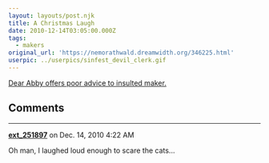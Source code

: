 ```yaml
---
layout: layouts/post.njk
title: A Christmas Laugh
date: 2010-12-14T03:05:00.000Z
tags: 
  - makers
original_url: 'https://nemorathwald.dreamwidth.org/346225.html'
userpic: ../userpics/sinfest_devil_clerk.gif
---
```

[Dear Abby offers poor advice to insulted maker.](http://www.boingboing.net/2010/12/13/dear-abby-offers-poo.html?utm_source=feedburner&utm_medium=feed&utm_campaign=Feed:+boingboing/iBag+\(Boing+Boing\))

## Comments

---

**[ext_251897](https://www.dreamwidth.org/users/ext_251897)** on Dec. 14, 2010 4:22 AM

Oh man, I laughed loud enough to scare the cats...
